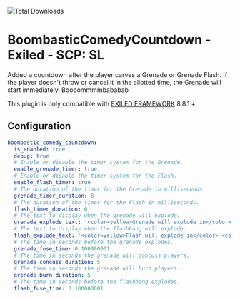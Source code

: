 ![Total Downloads](https://img.shields.io/github/downloads/THQuery/BoombasticComedyCountdown-Exiled/total)

# BoombasticComedyCountdown - Exiled - SCP: SL
Added a countdown after the player carves a Grenade or Grenade Flash. If the player doesn't throw or cancel it in the allotted time, the Grenade will start immediately. Boooommmmbababab

This plugin is only compatible with [EXILED FRAMEWORK](https://github.com/Exiled-Team/EXILED) 8.8.1 +

## Configuration
```yaml
boombastic_comedy_countdown:
  is_enabled: true
  debug: true
  # Enable or disable the timer system for the Grenade.
  enable_grenade_timer: true
  # Enable or disable the timer system for the Flash.
  enable_flash_timer: true
  # The duration of the timer for the Grenade in milliseconds.
  grenade_timer_duration: 6
  # The duration of the timer for the Flash in milliseconds.
  flash_timer_duration: 6
  # The text to display when the grenade will explode.
  grenade_explode_text: '<color=yellow>Grenade will explode in</color> <color=red>{0}</color> <color=yellow>seconds</color>'
  # The text to display when the flashbang will explode.
  flash_explode_text: '<color=yellow>Flash will explode in</color> <color=red>{0}</color> <color=yellow>seconds</color>'
  # The time in seconds before the grenade explodes.
  grenade_fuse_time: 0.100000001
  # The time in seconds the grenade will concuss players.
  grenade_concuss_duration: 5
  # The time in seconds the grenade will burn players.
  grenade_burn_duration: 5
  # The time in seconds before the flashbang explodes.
  flash_fuse_time: 0.100000001
```
